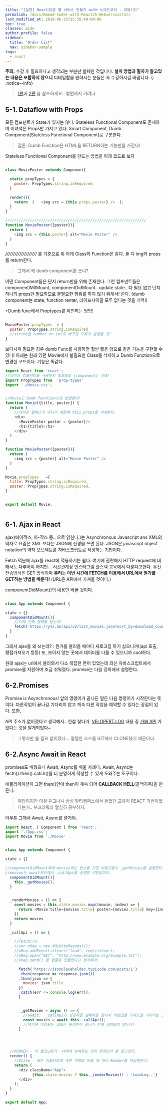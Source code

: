 ```yaml
---
title: "[실전] ReactJS로 웹 서비스 만들기 with 노마드코더 - 리뷰(3)"
permalink: /docs/Nomad-Coder-with-ReactJS-Webservice(3)/
last_modified_at: 2018-06-25T15:58:49-04:00
toc: true
classes: wide
author_profile: false
sidebar:
  title: "Order List"
  nav: sidebar-sample
tags:
  - react
---
```



**주의:** 수강 후 필요하다고 생각되는 부분만 발췌한 것입니다. **설치 방법과 필자가 알고있는 내용은 포함하지 않으니** 디테일함을 원하시는 분들은 꼭 수강하시길 바랍니다.
{: .notice--info}

> [1편]( /docs/Nomad-Coder-with-ReactJS-Webservice(1))과 [2편](https://H-Noah.github.io//docs/Nomad-Coder-with-ReactJS-Webservice(2)/) 을 참조하세요.. 몇편까지 가려나

## 5-1. Dataflow with Props

모든 컴포넌트가 State가 있지는 않다. Stateless Functional Component도 존재하며 이녀석은 Props만 가지고 있다. Smart Component, Dumb Component(Stateless Functional Component)로 구분한다.

> 결론: Dumb Function은 HTML을 RETURN하는 기능만을 가진다!

Stateless Functional Component를 만드는 방법을 아래 코드로 보자

```javascript

class MoviePoster extends Component{

  static propTypes = {
    poster: PropTypes.string.isRequired
  }

  render(){
    return  (   <img src = {this.props.poster} />  );
  }
}

///////////////////////////////////////////////////////////////
function MoviePoster({poster}){
  return (
    <img src = {this.poster} alt="Movie Poster" />
  )
}


```

_////////////////////_ 를 기준으로 위 아래 Class와 Function은 같다. 둘 다 img와 props를 return한다.

> 그래서 왜 dumb component를 쓰냐?

어떤 Component들은 단지 return만을 위해 존재한다. 그런 컴포넌트들은 componentWillMount, componentDidMount.. update state.. 다 필요 없고 단지 하나의 props만 필요하므로 불필요한 행위를 하지 않기 위해서! 쓴다.
(dumb component는 state, function renter, 라이프사이클 모두 없다는 것을 기억!)

+Dumb func에서 Proptypes를 확인하는 방법!

```javascript

MoviePoster.propTypes  = {
  poster: PropTypes.string.isRequired
  //string을 number or int로 바꾸면 오류가 발생할 것!
}

```

보다시피 필요한 경우 dumb Func를 사용하면 훨씬 짧은 양으로 같은 기능을 구현할 수 있다! 아래는 원래 있던 Movie에서 불필요한 Class를 삭제하고 Dumb Function으로 변경한 코드이다. 기능은 똑같다.

```javascript
import React from 'react';
//더이상 컴포넌트를 사용하지 않으므로 {component} 삭제!
import PropTypes from  'prop-types'
import './Movie.css';


//Movie도 Dumb function으로 변경한다!
function Movie({title, poster}) {
  return (
    //더이상 클래스가 아니기 때문에 this.props를 삭제한다.
    <div>
      <MoviePoster poster = {poster}/>
      <h1>{title}</h1>
    </div>
  )
}

function MoviePoster({poster}){
  return (
    <img src = {poster} alt="Movie Poster" />
  )
}

Movie.propTypes   ={
  title: PropTypes.string.isRequired,
  poster: PropTypes.string.isRequired,
}


export default Movie;



```




## 6-1. Ajax in React

ajax(에이잭스, 아-작스 등.. 으로 읽힌다.)는 Asynchronous  Javascript ans XML의 약자로 요즘은 XML 보다는 JSON에 신경을 쓰면 된다.
JSON은 javascript object notation의 약자 오브젝트를 자바스크립트로 작성하는 기법이다.   

Fetch 덕분에 ajax를 react에 적용하기는 쉽다. 여기에 관련해서 HTTP request에 대해서도 다루어야 하지만... 시간관계상 인스타그램 풀스택 교육에서 다룬다고한다.
우선 전송방식은 GET 방식이며 **우리는 이번 시간에 FETCH를 이용해서 URL에서 뭔가를 GET하는 방법을 배운다!**
(URL은 API에서 가져올 것이다.)

componentDidMount()의 내용만 바꿀 것이다.  


```javascript

class App extends Component {

state = {}
  componentDidMount(){
    //이제 진짜 영화를 담는다!    
    fetch('https://yts.am/api/v2/list_movies.json?sort_by=download_count');
  }
}  
```

그래서 ajax를 왜 쓰는데?
:   뭔가를 불러올 때마다 새로고침 하기 싫으니까!(api 호출, 평점가져오기 등등) 또, 보이지 않는 곳에서 데이터를 다룰 수 있으니까 cool하다.

원래 ajax는 url에서 불러와서 다소 복잡한 면이 있었는데 최신 자바스크립트에서 promise를 지원하며 조금 쉬워졌다. promise는 다음 강의에서 설명한다.


## 6-2.Promises

Promise is Asynchronous! 앞의 명령어가 끝나든 말든 다음 명령어가 시작한다는 뜻이다. 다른작업이 끝나길 기다리지 않고 계속 다른 작업을 예약할 수 있다는 장점이 있다. 또한,

API 주소가 없어졌다고 생각해서.. 한참 찾다가. [VELOPERT.LOG](https://velopert.com/2597) 내용 중 [가짜 API](https://jsonplaceholder.typicode.com/) 가 있다는 것을 알게되었다~

>그렇지만 쓸 필요 없어졌다... 멀쩡한 소스를 GIT에서 CLONE했기 때문이다.


## 6-2.Async Await in React

 promises도 배웠으니 Await, Async를 배울 차례다. Await, Async는 fecth().then().catch()를 더 분명하게 작성할 수 있게 도와주는 도구이다.

애플리케이션이 크면 then()안에 then이 계속 되어 **CALLBACK HELL**(콜백지옥)을 만든다.

>여담이지만 이걸 듣고나니 삼성 멀티캠퍼스에서 들었던 교육이 REACT 기반이었다는거.. 부끄러워라 열심히 공부하자.

아무튼 그래서 Await, Async를 쓸거야.


```javascript
import React, { Component } from 'react';
import './App.css';
import Movie from './Movie'


class App extends Component {

state = {}

//componentDidMount후에 movies라는 변수를 가진 비동기함수 _getMovies를 실행한다.
//movies는 await모드에서 _callApi를 실행한 리턴값이다.
  componentDidMount(){
    this._getMovies();
  }


  _renderMovies = () => {
    const movies = this.state.movies.map((movie, index) => {
      return <Movie title={movies.title} poster={movies.title} key={index} />
    })
    return movies
  }

  _callApi = () => {

    //fetch()는
    //var oReq = new XMLHttpRequest();
    //oReq.addEventListener("load", reqListener);
    //oReq.open("GET", "http://www.example.org/example.txt");
    //oReq.send() 를 한줄로 만들었다고 생각해라!

      fetch('https://jsonplaceholder.typicode.com/posts/1')
      .then(response => response.json())
      .then(json => {
        movies: json.title
      })
      .catch(err => console.log(err));
      }


       _getMovies = async () => {
        //await:  _callApi가 성공하든 실패하든 끝나서 리턴값을 가져오길 기다리는 것!
        const movies = await this._callApi();
        //여기에 작성되는 코드는 윗라인이 끝나기 전에 실행되지 않는다!
      }




  //RENDER - 이 컴포넌트가  나에게 보여주는 것이 무엇인가 를 담고있다.
  render() {
    //State - 모든 컴포넌트에 속한 객체로 바뀔 때 마다 Render를 재실행한다.
    return (
      <div className="App">
            {this.state.movies ? this._renderMovies() : 'Loading..'}
      </div>
    );
  }
}

export default App;

```
